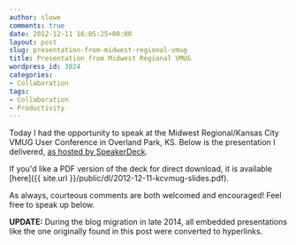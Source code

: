 ```yaml
---
author: slowe
comments: true
date: 2012-12-11 16:05:25+00:00
layout: post
slug: presentation-from-midwest-regional-vmug
title: Presentation from Midwest Regional VMUG
wordpress_id: 3024
categories:
- Collaboration
tags:
- Collaboration
- Productivity
---
```


Today I had the opportunity to speak at the Midwest Regional/Kansas City VMUG User Conference in Overland Park, KS. Below is the presentation I delivered, [as hosted by SpeakerDeck](https://speakerdeck.com/slowe/keeping-up-with-the-joneses).

If you'd like a PDF version of the deck for direct download, it is available [here]({{ site.url }}/public/dl/2012-12-11-kcvmug-slides.pdf).

As always, courteous comments are both welcomed and encouraged! Feel free to speak up below.

**UPDATE:** During the blog migration in late 2014, all embedded presentations like the one originally found in this post were converted to hyperlinks.
